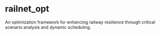 # railnet_opt
An optimization framework for enhancing railway resilience through critical scenario analysis and dynamic scheduling.
